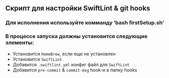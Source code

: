 ## Скрипт для настройки SwiftLint & git hooks

### Для исполнения используйте комманду ‘bash firstSetup.sh’

### В процессе запуска должны установится следующие элементы:

- Установится `HomeBrew`, если еще не установлен
- Установится `SwiftLint`
- Добавится `.swiftlint.yml` конфиг файл для `SwiftLint`
- Добавится `pre-commit` & `commit-msg` hook-и в папку hooks
